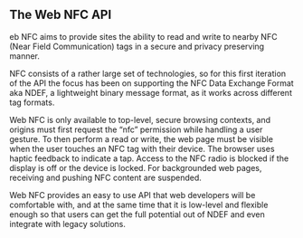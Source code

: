 ## The Web NFC API

eb NFC aims to provide sites the ability to read and write to nearby NFC (Near Field Communication) tags in a secure and privacy preserving manner.

NFC consists of a rather large set of technologies, so for this first iteration of the API the focus has been on supporting the NFC Data Exchange Format aka NDEF, a lightweight binary message format, as it works across different tag formats.

Web NFC is only available to top-level, secure browsing contexts, and origins must first request the “nfc” permission while handling a user gesture. To then perform a read or write, the web page must be visible when the user touches an NFC tag with their device. The browser uses haptic feedback to indicate a tap. Access to the NFC radio is blocked if the display is off or the device is locked. For backgrounded web pages, receiving and pushing NFC content are suspended.

Web NFC provides an easy to use API that web developers will be comfortable with, and at the same time that it is low-level and flexible enough so that users can get the full potential out of NDEF and even integrate with legacy solutions.